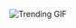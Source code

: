 
<!-- GIF_SECTION -->
![Trending GIF](https://media3.giphy.com/media/v1.Y2lkPThiYjIxNzcybXA1Zjltc2pwY3ZvMXQ0ZTdxNWJmenp0c2h0bG5wZHRxNTA3dnlueCZlcD12MV9naWZzX3NlYXJjaCZjdD1n/3o85xvIiRmINYrIWFq/giphy.gif)
<!-- END_GIF_SECTION -->
